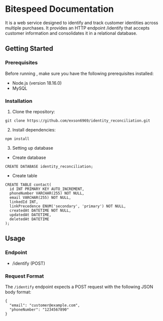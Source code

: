 # Bitespeed Documentation

It is a web service designed to identify and track customer identities across multiple purchases. It provides an HTTP endpoint /identify that accepts customer information and consolidates it in a relational database.

## Getting Started

### Prerequisites

Before running , make sure you have the following prerequisites installed:

* Node.js (version 18.16.0)
* MySQL 

### Installation
1. Clone the repository:
```
git clone https://github.com/exson6969/identity_reconciliation.git
```
2. Install dependencies:
```
npm install
```
3. Setting up database
- Create database
```
CREATE DATABASE identity_reconciliation;
``` 
- Create table
```
CREATE TABLE contact(
  id INT PRIMARY KEY AUTO_INCREMENT,
  phoneNumber VARCHAR(255) NOT NULL,
  email VARCHAR(255) NOT NULL,
  linkedId INT,
  linkPrecedence ENUM('secondary', 'primary') NOT NULL,
  createdAt DATETIME NOT NULL,
  updatedAt DATETIME,
  deletedAt DATETIME
);
```
## Usage
### Endpoint

* /identify (POST)

### Request Format
The `/identify` endpoint expects a POST request with the following JSON body format:

```
{
  "email": "customer@example.com",
  "phoneNumber": "1234567890"
}
```